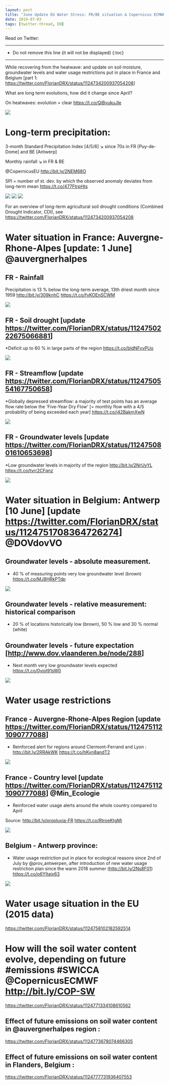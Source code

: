 ```yaml
---
layout: post
title: "June Update EU Water Stress: FR/BE situation & Copernicus ECMWF ensemble forecast"
date: 2019-07-03
tags: [twitter-thread, EN]
---
```


Read on Twitter: <a href="http://bit.ly/t-water2" target="_blank"><i class="fab fa-twitter-square fa-1x" title="twitter-thread"></i></a> 

-----
* Do not remove this line (it will not be displayed)
{:toc}
-----

While recovering from the heatwave: and update on soil moisture, groundwater levels and water usage restrictions put in place in France and Belgium [part 1: <a class="tweet-lnk" href="https://twitter.com/FlorianDRX/status/1124734200937054208" target="_blank">https://twitter.com/FlorianDRX/status/1124734200937054208</a>]

What are long term evolutions, how did it change since April?

On heatwaves: evolution = clear <a class="tweet-lnk" href="https://t.co/QjBvukuJle" target="_blank">https://t.co/QjBvukuJle</a>

<img class='twimg' style='max-width: 100%' src='http://pbs.twimg.com/media/D-fl-bsXoAULJS_.jpg'/>


# Long-term precipitation:

3-month Standard Precipitation Index [4/5/6] ↘️ since 70s in FR [Puy-de-Dome] and BE [Antwerp]

Monthly rainfall ↘️ in FR &amp; BE 

<span class="tweet-mention">@CopernicusEU</span> <a class="tweet-lnk" href="http://bit.ly/2NEM68O" target="_blank">http://bit.ly/2NEM68O</a>

SPI = number of st. dev. by which the observed anomaly deviates from long-term mean <a class="tweet-lnk" href="https://t.co/477FtrpHts" target="_blank">https://t.co/477FtrpHts</a>

<img class='twimg' style='max-width: 100%' src='http://pbs.twimg.com/media/D-jwpt8XYAAFpz1.jpg'/>


<img class='twimg' style='max-width: 100%' src='http://pbs.twimg.com/media/D-jwpt8X4AA4gDL.jpg'/>


<img class='twimg' style='max-width: 100%' src='http://pbs.twimg.com/media/D-jxRUbXoAEgCpv.jpg'/>


For an overview of long-term agricultural soil drought conditions (Combined Drought Indicator, CDI), see <a class="tweet-lnk" href="https://twitter.com/FlorianDRX/status/1124734200937054208" target="_blank">https://twitter.com/FlorianDRX/status/1124734200937054208</a>

# Water situation in France: Auvergne-Rhone-Alpes [update: 1 June] <span class="tweet-mention">@auvergnerhalpes</span> 

## FR - Rainfall

Precipitation is 13 % below the long-term average, 13th driest month since 1959 <a class="tweet-lnk" href="http://bit.ly/309knhC" target="_blank">http://bit.ly/309knhC</a> <a class="tweet-lnk" href="https://t.co/fyKOEnSCWM" target="_blank">https://t.co/fyKOEnSCWM</a>

<img class='twimg' style='max-width: 100%' src='http://pbs.twimg.com/media/D-j0nqyXUAEGnuT.jpg'/>


## FR - Soil drought [update <a class="tweet-lnk" href="https://twitter.com/FlorianDRX/status/1124750222675066881" target="_blank">https://twitter.com/FlorianDRX/status/1124750222675066881</a>]

*Deficit up to 60 % in large parts of the region <a class="tweet-lnk" href="https://t.co/bldNFvvPUo" target="_blank">https://t.co/bldNFvvPUo</a>

<img class='twimg' style='max-width: 100%' src='http://pbs.twimg.com/media/D-j2AH-XUAMXnT4.jpg'/>


## FR - Streamflow [update <a class="tweet-lnk" href="https://twitter.com/FlorianDRX/status/1124750554167750658" target="_blank">https://twitter.com/FlorianDRX/status/1124750554167750658</a>]

*Globally depressed streamflow: a majority of test points has an average flow rate below the 'Five-Year Dry Flow' [= monthly flow with a 4/5 probability of being exceeded each year] <a class="tweet-lnk" href="https://t.co/i42BakmXwN" target="_blank">https://t.co/i42BakmXwN</a>

<img class='twimg' style='max-width: 100%' src='http://pbs.twimg.com/media/D-j2qenXUAAR3Cy.jpg'/>


## FR - Groundwater levels [update <a class="tweet-lnk" href="https://twitter.com/FlorianDRX/status/1124750801610653698" target="_blank">https://twitter.com/FlorianDRX/status/1124750801610653698</a>]

*Low groundwater levels in majority of the region <a class="tweet-lnk" href="http://bit.ly/2NrUyYL" target="_blank">http://bit.ly/2NrUyYL</a> <a class="tweet-lnk" href="https://t.co/tvrr2CFqnz" target="_blank">https://t.co/tvrr2CFqnz</a>

<img class='twimg' style='max-width: 100%' src='http://pbs.twimg.com/media/D-j4xpMWsAIrZ63.jpg'/>


# Water situation in Belgium: Antwerp [10 June] [update <a class="tweet-lnk" href="https://twitter.com/FlorianDRX/status/1124751708364726274" target="_blank">https://twitter.com/FlorianDRX/status/1124751708364726274</a>] <span class="tweet-mention">@DOVdovVO</span>

## Groundwater levels - absolute measurement.

* 40 % of measuring points very low groundwater level (brown) <a class="tweet-lnk" href="https://t.co/MJ8HRkPTdp" target="_blank">https://t.co/MJ8HRkPTdp</a>

<img class='twimg' style='max-width: 100%' src='http://pbs.twimg.com/media/D-j57B-W4AEPHvA.jpg'/>


## Groundwater levels - relative measurement: historical comparison

* 20 % of locations historically low (brown), 50 % low and 30 % normal (white)

## Groundwater levels - future expectation [<a class="tweet-lnk" href="http://www.dov.vlaanderen.be/node/288" target="_blank">http://www.dov.vlaanderen.be/node/288</a>]

* Next month very low groundwater levels expected <a class="tweet-lnk" href="https://t.co/0yiol91sW0" target="_blank">https://t.co/0yiol91sW0</a>

<img class='twimg' style='max-width: 100%' src='http://pbs.twimg.com/media/D-j6mbAXYAAAqdl.jpg'/>


# Water usage restrictions

## France - Auvergne-Rhone-Alpes Region [update <a class="tweet-lnk" href="https://twitter.com/FlorianDRX/status/1124751121090777088" target="_blank">https://twitter.com/FlorianDRX/status/1124751121090777088</a>]

* Reinforced alert for regions around Clermont-Ferrand and Lyon : <a class="tweet-lnk" href="http://bit.ly/2RRAkWK" target="_blank">http://bit.ly/2RRAkWK</a> <a class="tweet-lnk" href="https://t.co/hKvn8andT2" target="_blank">https://t.co/hKvn8andT2</a>

<img class='twimg' style='max-width: 100%' src='http://pbs.twimg.com/media/D-j7wncXUAA_BYb.jpg'/>


## France - Country level [update <a class="tweet-lnk" href="https://twitter.com/FlorianDRX/status/1124751121090777088" target="_blank">https://twitter.com/FlorianDRX/status/1124751121090777088</a>] <span class="tweet-mention">@Min_Ecologie</span> 

* Reinforced water usage alerts around the whole country compared to April

Source: <a class="tweet-lnk" href="http://bit.ly/propluvia-FR" target="_blank">http://bit.ly/propluvia-FR</a> <a class="tweet-lnk" href="https://t.co/RtroeKtgMi" target="_blank">https://t.co/RtroeKtgMi</a>

<img class='twimg' style='max-width: 100%' src='http://pbs.twimg.com/media/D-j8gjeXsAAu0BW.jpg'/>


## Belgium - Antwerp province: 

* Water usage restriction put in place for ecological reasons since 2nd of July by <span class="tweet-mention">@prov_antwerpen</span>, after introduction of new water usage restriction plan since the warm 2018 summer (<a class="tweet-lnk" href="http://bit.ly/2Ns8F01)" target="_blank">http://bit.ly/2Ns8F01)</a> <a class="tweet-lnk" href="https://t.co/o6YItajx63" target="_blank">https://t.co/o6YItajx63</a>

<img class='twimg' style='max-width: 100%' src='http://pbs.twimg.com/media/D-j9yE-XYAEtFsZ.jpg'/>


# Water usage situation in the EU (2015 data)

<a class="tweet-lnk" href="https://twitter.com/FlorianDRX/status/1124758102182592514" target="_blank">https://twitter.com/FlorianDRX/status/1124758102182592514</a>

# How will the soil water content evolve, depending on future <span class="tweet-hashtag">#emissions</span> <span class="tweet-hashtag">#SWICCA</span> <span class="tweet-mention">@CopernicusECMWF</span> <a class="tweet-lnk" href="http://bit.ly/COP-SW" target="_blank">http://bit.ly/COP-SW</a>

<a class="tweet-lnk" href="https://twitter.com/FlorianDRX/status/1124771334108610562" target="_blank">https://twitter.com/FlorianDRX/status/1124771334108610562</a>

## Effect of future emissions on soil water content in <span class="tweet-mention">@auvergnerhalpes</span> region :

<a class="tweet-lnk" href="https://twitter.com/FlorianDRX/status/1124773678074466305" target="_blank">https://twitter.com/FlorianDRX/status/1124773678074466305</a>

## Effect of future emissions on soil water content in Flanders, Belgium :

<a class="tweet-lnk" href="https://twitter.com/FlorianDRX/status/1124777731936407553" target="_blank">https://twitter.com/FlorianDRX/status/1124777731936407553</a>
